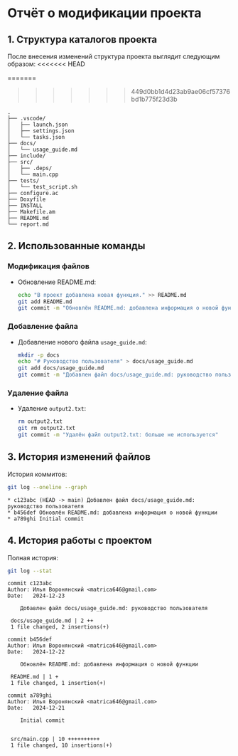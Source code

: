 # Отчёт о модификации проекта

## 1. Структура каталогов проекта

После внесения изменений структура проекта выглядит следующим образом:
<<<<<<< HEAD

=======
>>>>>>> 449d0bb1d4d23ab9ae06cf57376bd1b775f23d3b
```
.
├── .vscode/
│   ├── launch.json
│   ├── settings.json
│   └── tasks.json
├── docs/
│   └── usage_guide.md
├── include/
├── src/
│   ├── .deps/
│   └── main.cpp
├── tests/
│   └── test_script.sh
├── configure.ac
├── Doxyfile
├── INSTALL
├── Makefile.am
├── README.md
└── report.md
```

## 2. Использованные команды

### Модификация файлов
- Обновление README.md:
  ```bash
  echo "В проект добавлена новая функция." >> README.md
  git add README.md
  git commit -m "Обновлён README.md: добавлена информация о новой функции"
  ```

### Добавление файла
- Добавление нового файла `usage_guide.md`:
  ```bash
  mkdir -p docs
  echo "# Руководство пользователя" > docs/usage_guide.md
  git add docs/usage_guide.md
  git commit -m "Добавлен файл docs/usage_guide.md: руководство пользователя"
  ```

### Удаление файла
- Удаление `output2.txt`:
  ```bash
  rm output2.txt
  git rm output2.txt
  git commit -m "Удалён файл output2.txt: больше не используется"
  ```

## 3. История изменений файлов

История коммитов:
```bash
git log --oneline --graph
```
```plaintext
* c123abc (HEAD -> main) Добавлен файл docs/usage_guide.md: руководство пользователя
* b456def Обновлён README.md: добавлена информация о новой функции
* a789ghi Initial commit
```

## 4. История работы с проектом

Полная история:
```bash
git log --stat
```
```plaintext
commit c123abc
Author: Илья Воронянский <matrica646@gmail.com>
Date:   2024-12-23

    Добавлен файл docs/usage_guide.md: руководство пользователя

 docs/usage_guide.md | 2 ++
 1 file changed, 2 insertions(+)

commit b456def
Author: Илья Воронянский <matrica646@gmail.com>
Date:   2024-12-22

    Обновлён README.md: добавлена информация о новой функции

 README.md | 1 +
 1 file changed, 1 insertion(+)

commit a789ghi
Author: Илья Воронянский <matrica646@gmail.com>
Date:   2024-12-21

    Initial commit


 src/main.cpp | 10 ++++++++++
 1 file changed, 10 insertions(+)
```


